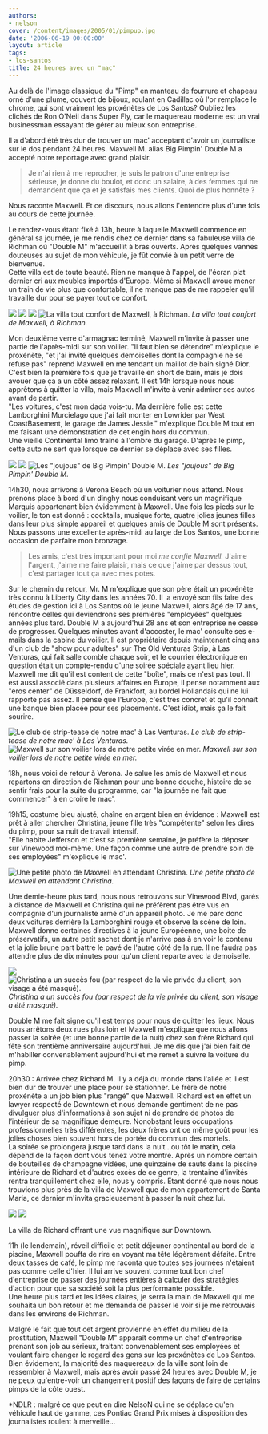 ```yaml
---
authors:
- nelson
cover: /content/images/2005/01/pimpup.jpg
date: '2006-06-19 00:00:00'
layout: article
tags:
- los-santos
title: 24 heures avec un "mac"
---
```



Au delà de l'image classique du "Pimp" en manteau de fourrure et chapeau orné d'une plume, couvert de bijoux, roulant en Cadillac où l'or remplace le chrome, qui sont vraiment les proxénètes de Los Santos? Oubliez les clichés de Ron O'Neil dans Super Fly, car le maquereau moderne est un vrai businessman essayant de gérer au mieux son entreprise.

Il a d'abord été très dur de trouver un mac' acceptant d'avoir un journaliste sur le dos pendant 24 heures. Maxwell M. alias Big Pimpin' Double M a accepté notre reportage avec grand plaisir.

> Je n'ai rien à me reprocher, je suis le patron d'une entreprise sérieuse, je donne du boulot, et donc un salaire, à des femmes qui ne demandent que ça et je satisfais mes clients. Quoi de plus honnête ?

Nous raconte Maxwell. Et ce discours, nous allons l'entendre plus d'une fois au cours de cette journée.

Le rendez-vous étant fixé à 13h, heure à laquelle Maxwell commence en général sa journée, je me rendis chez ce dernier dans sa fabuleuse villa de Richman où "Double M" m'accueillit à bras ouverts. Après quelques vannes douteuses au sujet de mon véhicule, je fût convié à un petit verre de bienvenue.  
Cette villa est de toute beauté. Rien ne manque à l'appel, de l'écran plat dernier cri aux meubles importés d'Europe. Même si Maxwell avoue mener un train de vie plus que confortable, il ne manque pas de me rappeler qu'il travaille dur pour se payer tout ce confort.

![](/content/images/2005/01/pimphouse.jpg)
![](/content/images/2005/01/pimpint1.jpg)
![](/content/images/2005/01/pimpint2.jpg)
![La villa tout confort de Maxwell, à Richman.](/content/images/2005/01/pimpint3.jpg)
_La villa tout confort de Maxwell, à Richman._

Mon deuxième verre d'armagnac terminé, Maxwell m'invite à passer une partie de l'après-midi sur son voilier. "Il faut bien se détendre" m'explique le proxénète, "et j'ai invité quelques demoiselles dont la compagnie ne se refuse pas" reprend Maxwell en me tendant un maillot de bain signé Dior.  
C'est bien la première fois que je travaille en short de bain, mais je dois avouer que ça a un côté assez relaxant. Il est 14h lorsque nous nous apprêtons à quitter la villa, mais Maxwell m'invite à venir admirer ses autos avant de partir.  
"Les voitures, c'est mon dada vois-tu. Ma dernière folie est cette Lamborghini Murcielago que j'ai fait monter en Lowrider par West CoastBasement, le garage de James Jessie." m'explique Double M tout en me faisant une démonstration de cet engin hors du commun.  
Une vieille Continental limo traîne à l'ombre du garage. D'après le pimp, cette auto ne sert que lorsque ce dernier se déplace avec ses filles.

![](/content/images/2005/01/pimplambo.jpg)
![](/content/images/2005/01/pimpup.jpg)
![Les "joujous" de Big Pimpin' Double M.](/content/images/2005/01/pimplimo.jpg)
_Les "joujous" de Big Pimpin' Double M._

14h30, nous arrivons à Verona Beach où un voiturier nous attend. Nous prenons place à bord d'un dinghy nous conduisant vers un magnifique Marquis appartenant bien évidemment à Maxwell. Une fois les pieds sur le voilier, le ton est donné : cocktails, musique forte, quatre jolies jeunes filles dans leur plus simple appareil et quelques amis de Double M sont présents. Nous passons une excellente après-midi au large de Los Santos, une bonne occasion de parfaire mon bronzage.

> Les amis, c'est très important pour moi _me confie Maxwell._ J'aime l'argent, j'aime me faire plaisir, mais ce que j'aime par dessus tout, c'est partager tout ça avec mes potes.

Sur le chemin du retour, Mr. M m'explique que son père était un proxénète très connu à Liberty City dans les années 70. Il&nbsp; a envoyé son fils faire des études de gestion ici à Los Santos où le jeune Maxwell, alors âgé de 17 ans, rencontre celles qui deviendrons ses premières "employées" quelques années plus tard. Double M a aujourd'hui 28 ans et son entreprise ne cesse de progresser. Quelques minutes avant d'accoster, le mac' consulte ses e-mails dans la cabine du voilier. Il est propriétaire depuis maintenant cinq ans d'un club de "show pour adultes" sur The Old Venturas Strip, à Las Venturas, qui fait salle comble chaque soir, et le courrier électronique en question était un compte-rendu d'une soirée spéciale ayant lieu hier. Maxwell me dit qu'il est content de cette "boîte", mais ce n'est pas tout. Il est aussi associé dans plusieurs affaires en Europe, il pense notamment aux "eros center" de Düsseldorf, de Frankfort, au bordel Hollandais qui ne lui rapporte pas assez. Il pense que l'Europe, c'est très concret et qu'il connaît une banque bien placée pour ses placements. C'est idiot, mais ça le fait sourire.

![Le club de strip-tease de notre mac' à Las Venturas.](/content/images/2005/01/pimplv.jpg)
_Le club de strip-tease de notre mac' à Las Venturas._[](/content/images/2005/01/pimpboat1.jpg)
![Maxwell sur son voilier lors de notre petite virée en mer.](/content/images/2005/01/pimpboat2.jpg)
_Maxwell sur son voilier lors de notre petite virée en mer._

18h, nous voici de retour à Verona. Je salue les amis de Maxwell et nous repartons en direction de Richman pour une bonne douche, histoire de se sentir frais pour la suite du programme, car "la journée ne fait que commencer" à en croire le mac'.

19h15, costume bleu ajusté, chaîne en argent bien en évidence : Maxwell est prêt à aller chercher Christina, jeune fille très "compétente" selon les dires du pimp, pour sa nuit de travail intensif.  
"Elle habite Jefferson et c'est sa première semaine, je préfère la déposer sur Vinewood moi-même. Une façon comme une autre de prendre soin de ses employées" m'explique le mac'.

![Une petite photo de Maxwell en attendant Christina.](/content/images/2005/01/pimpjeff.jpg)
_Une petite photo de Maxwell en attendant Christina._

Une demie-heure plus tard, nous nous retrouvons sur Vinewood Blvd, garés à distance de Maxwell et Christina qui ne préfèrent pas être vus en compagnie d'un journaliste armé d'un appareil photo. Je me parc donc deux voitures derrière la Lamborghini rouge et observe la scène de loin. Maxwell donne certaines directives à la jeune Européenne, une boite de préservatifs, un autre petit sachet dont je n'arrive pas à en voir le contenu et la jolie brune part battre le pavé de l'autre côté de la rue. Il ne faudra pas attendre plus de dix minutes pour qu'un client reparte avec la demoiselle.

![](/content/images/2005/01/pimpvinewood.jpg)
![Christina a un succès fou (par respect de la vie privée du client, son visage a été masqué).](/content/images/2005/01/pimpcaro.jpg)
_Christina a un succès fou (par respect de la vie privée du client, son visage a été masqué)._

Double M me fait signe qu'il est temps pour nous de quitter les lieux. Nous nous arrêtons deux rues plus loin et Maxwell m'explique que nous allons passer la soirée (et une bonne partie de la nuit) chez son frère Richard qui fête son trentième anniversaire aujourd'hui. Je me dis que j'ai bien fait de m'habiller convenablement aujourd'hui et me remet à suivre la voiture du pimp.

20h30 : Arrivée chez Richard M. Il y a déjà du monde dans l'allée et il est bien dur de trouver une place pour se stationner. Le frère de notre proxénète a un job bien plus "rangé" que Maxwell. Richard est en effet un lawyer respecté de Downtown et nous demande gentiment de ne pas divulguer plus d'informations à son sujet ni de prendre de photos de l’intérieur de sa magnifique demeure. Nonobstant leurs occupations professionnelles très différentes, les deux frères ont ce même goût pour les jolies choses bien souvent hors de portée du commun des mortels.  
La soirée se prolongera jusque tard dans la nuit...ou tôt le matin, cela dépend de la façon dont vous tenez votre montre. Après un nombre certain de bouteilles de champagne vidées, une quinzaine de sauts dans la piscine intérieure de Richard et d'autres excès de ce genre, la trentaine d'invités rentra tranquillement chez elle, nous y compris. Étant donné que nous nous trouvions plus près de la villa de Maxwell que de mon appartement de Santa Maria, ce dernier m'invita gracieusement à passer la nuit chez lui.

![](/content/images/2005/01/pimppart.jpg)
![](/content/images/2005/01/pimpatnight.jpg)

La villa de Richard offrant une vue magnifique sur Downtown.

11h (le lendemain), réveil difficile et petit déjeuner continental au bord de la piscine, Maxwell pouffa de rire en voyant ma tête légèrement défaite. Entre deux tasses de café, le pimp me raconta que toutes ses journées n'étaient pas comme celle d'hier. Il lui arrive souvent comme tout bon chef d'entreprise de passer des journées entières à calculer des stratégies d'action pour que sa société soit la plus performante possible.  
Une heure plus tard et les idées claires, je serra la main de Maxwell qui me souhaita un bon retour et me demanda de passer le voir si je me retrouvais dans les environs de Richman.

Malgré le fait que tout cet argent provienne en effet du milieu de la prostitution, Maxwell "Double M" apparaît comme un chef d'entreprise prenant son job au sérieux, traitant convenablement ses employées et voulant faire changer le regard des gens sur les proxénètes de Los Santos. Bien évidement, la majorité des maquereaux de la ville sont loin de ressembler à Maxwell, mais après avoir passé 24 heures avec Double M, je ne peux qu'entre-voir un changement positif des façons de faire de certains pimps de la côte ouest.

\*NDLR : malgré ce que peut en dire NelsoN qui ne se déplace qu'en véhicule haut de gamme, ces Pontiac Grand Prix mises à disposition des journalistes roulent à merveille...